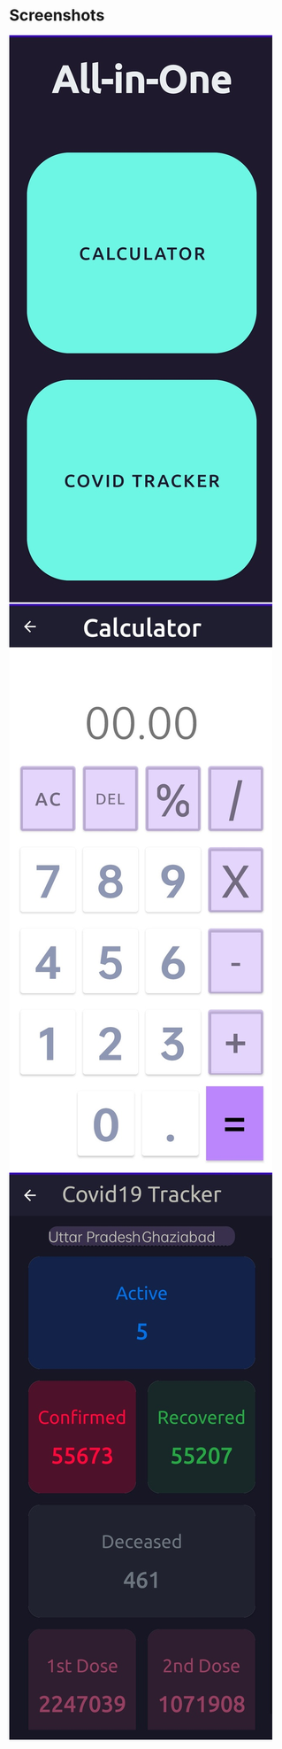 # **Screenshots**

![This is an image](https://github.com/UtkarshSingh5474/Cunverter/blob/master/1%20(1).jpeg)
![This is an image](https://github.com/UtkarshSingh5474/Cunverter/blob/master/3%20(1).jpeg)
![This is an image](https://github.com/UtkarshSingh5474/Cunverter/blob/master/2%20(1).jpeg)
